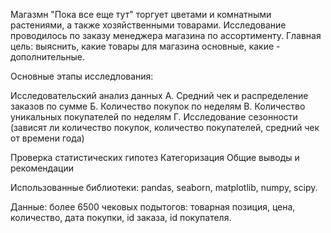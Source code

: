 Магазмн "Пока все еще тут" торгует цветами и комнатными растениями, а также хозяйственными товарами. Исследование проводилось по заказу менеджера магазина по ассортименту. Главная цель: выяснить, какие товары для магазина основные, какие - дополнительные.

Основные этапы исследлования:

Исследовательский анализ данных
  А. Средний чек и распределение заказов по сумме
  Б. Количество покупок по неделям
  В. Количество уникальных покупателей по неделям
  Г. Исследование сезонности (зависят ли количество покупок, количество покупателей, средний чек от времени года)

Проверка статистических гипотез
Категоризация
Общие выводы и рекомендации

Использованные библиотеки: pandas, seaborn, matplotlib, numpy, scipy.

Данные: более 6500 чековых подытогов: товарная позиция, цена, количество, дата покупки, id заказа, id покупателя.

